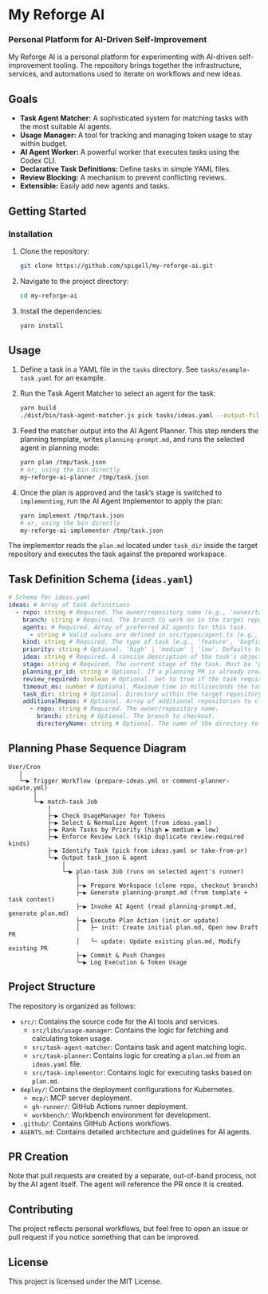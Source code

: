 # My Reforge AI

### Personal Platform for AI-Driven Self-Improvement

My Reforge AI is a personal platform for experimenting with AI-driven self-improvement tooling. The repository brings together the infrastructure, services, and automations used to iterate on workflows and new ideas.

## Goals

- **Task Agent Matcher:** A sophisticated system for matching tasks with the most suitable AI agents.
- **Usage Manager:** A tool for tracking and managing token usage to stay within budget.
- **AI Agent Worker:** A powerful worker that executes tasks using the Codex CLI.
- **Declarative Task Definitions:** Define tasks in simple YAML files.
- **Review Blocking:** A mechanism to prevent conflicting reviews.
- **Extensible:** Easily add new agents and tasks.

## Getting Started

### Installation

1.  Clone the repository:

    ```bash
    git clone https://github.com/spigell/my-reforge-ai.git
    ```

2.  Navigate to the project directory:

    ```bash
    cd my-reforge-ai
    ```

3.  Install the dependencies:

    ```bash
    yarn install
    ```

## Usage

1.  Define a task in a YAML file in the `tasks` directory. See `tasks/example-task.yaml` for an example.
2.  Run the Task Agent Matcher to select an agent for the task:

    ```bash
    yarn build
    ./dist/bin/task-agent-matcher.js pick tasks/ideas.yaml --output-file /tmp/task.json
    ```

3.  Feed the matcher output into the AI Agent Planner. This step renders the planning template, writes `planning-prompt.md`, and runs the selected agent in planning mode:

    ```bash
    yarn plan /tmp/task.json
    # or, using the bin directly
    my-reforge-ai-planner /tmp/task.json
    ```

4.  Once the plan is approved and the task’s stage is switched to `implementing`, run the AI Agent Implementor to apply the plan:

    ```bash
    yarn implement /tmp/task.json
    # or, using the bin directly
    my-reforge-ai-implementor /tmp/task.json
    ```

The implementor reads the `plan.md` located under `task_dir` inside the target repository and executes the task against the prepared workspace.

## Task Definition Schema (`ideas.yaml`)

```yaml
# Schema for ideas.yaml
ideas: # Array of task definitions
  - repo: string # Required. The owner/repository name (e.g., 'owner/target-repo').
    branch: string # Required. The branch to work on in the target repository.
    agents: # Required. Array of preferred AI agents for this task.
      - string # Valid values are defined in src/types/agent.ts (e.g., 'gpt-5-codex', 'gemini-2.5-flash').
    kind: string # Required. The type of task (e.g., 'feature', 'bugfix').
    priority: string # Optional. 'high' | 'medium' | 'low'. Defaults to 'medium'.
    idea: string # Required. A concise description of the task's objective.
    stage: string # Required. The current stage of the task. Must be 'planning' or 'implementing'.
    planning_pr_id: string # Optional. If a planning PR is already created, its ID.
    review_required: boolean # Optional. Set to true if the task requires human review.
    timeout_ms: number # Optional. Maximum time in milliseconds the task is allowed to run.
    task_dir: string # Optional. Directory within the target repository for executor artifacts.
    additionalRepos: # Optional. Array of additional repositories to clone into the workspace.
      - repo: string # Required. The owner/repository name.
        branch: string # Optional. The branch to checkout.
        directoryName: string # Optional. The name of the directory to clone the repo into.
```

## Planning Phase Sequence Diagram

```
User/Cron
   │
   └─▶ Trigger Workflow (prepare-ideas.yml or comment-planner-update.yml)
       │
       └─▶ match-task Job
           │
           ├─▶ Check UsageManager for Tokens
           ├─▶ Select & Normalize Agent (from ideas.yaml)
           ├─▶ Rank Tasks by Priority (high ▶ medium ▶ low)
           ├─▶ Enforce Review Lock (skip duplicate review-required kinds)
           ├─▶ Identify Task (pick from ideas.yaml or take-from-pr)
           └─▶ Output task_json & agent
               │
               └─▶ plan-task Job (runs on selected agent's runner)
                   │
                   ├─▶ Prepare Workspace (clone repo, checkout branch)
                   ├─▶ Generate planning-prompt.md (from template + task context)
                   ├─▶ Invoke AI Agent (read planning-prompt.md, generate plan.md)
                   ├─▶ Execute Plan Action (init or update)
                   │   ├─ init: Create initial plan.md, Open new Draft PR
                   │   └─ update: Update existing plan.md, Modify existing PR
                   ├─▶ Commit & Push Changes
                   └─▶ Log Execution & Token Usage
```

## Project Structure

The repository is organized as follows:

- `src/`: Contains the source code for the AI tools and services.
  - `src/libs/usage-manager`: Contains the logic for fetching and calculating token usage.
  - `src/task-agent-matcher`: Contains task and agent matching logic.
  - `src/task-planner`: Contains logic for creating a `plan.md` from an `ideas.yaml` file.
  - `src/task-implementor`: Contains logic for executing tasks based on `plan.md`.
- `deploy/`: Contains the deployment configurations for Kubernetes.
  - `mcp/`: MCP server deployment.
  - `gh-runner/`: GitHub Actions runner deployment.
  - `workbench/`: Workbench environment for development.
- `.github/`: Contains GitHub Actions workflows.
- `AGENTS.md`: Contains detailed architecture and guidelines for AI agents.

## PR Creation

Note that pull requests are created by a separate, out-of-band process, not by the AI agent itself. The agent will reference the PR once it is created.

## Contributing

The project reflects personal workflows, but feel free to open an issue or pull request if you notice something that can be improved.

## License

This project is licensed under the MIT License.
